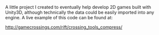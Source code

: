 A little project I created to eventually help develop 2D games built with Unity3D, although technically the data could be easily imported into any engine. A live example of this code can be found at:

http://gamecrossings.com/rift/crossing_tools_compress/

